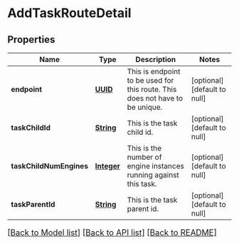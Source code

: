# AddTaskRouteDetail
## Properties

Name | Type | Description | Notes
------------ | ------------- | ------------- | -------------
**endpoint** | [**UUID**](UUID.md) | This is endpoint to be used for this route.  This does not have to be unique. | [optional] [default to null]
**taskChildId** | [**String**](string.md) | This is the task child id. | [optional] [default to null]
**taskChildNumEngines** | [**Integer**](integer.md) | This is the number of engine instances running against this task. | [optional] [default to null]
**taskParentId** | [**String**](string.md) | This is the task parent id. | [optional] [default to null]

[[Back to Model list]](../README.md#documentation-for-models) [[Back to API list]](../README.md#documentation-for-api-endpoints) [[Back to README]](../README.md)

<style>
     p, ul, ol, li { font-size: 18px !important;}
</style>

